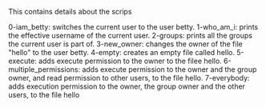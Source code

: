 This contains details about the scrips

0-iam_betty:	switches the current user to the user betty.
1-who_am_i:	prints the effective username of the current user.
2-groups:	prints all the groups the current user is part of.
3-new_owner:	changes the owner of the file "hello" to the user betty.
4-empty:	creates an empty file called hello.
5-execute:	adds execute permission to the owner to the filee hello.
6-multiple_permissions: adds execute permission to the owner and the group owner, 		 and read permission to other users, to the file hello.
7-everybody:	adds execution permission to the owner, the group owner and the 		 other users, to the file hello
